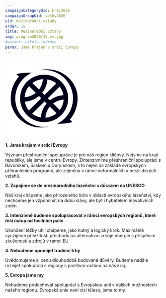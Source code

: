 ```yaml
---
campaignCategoryUid: kraj2020
campaignGroupUid: volby2020
uid: mezinarodni-vztahy
order: 15
title: Mezinárodní vztahy
img: program2020/15_mv.jpg
#garant: nikola.indrova
perex: Jsme krajem v srdci Evropy
---
```


![](/assets/img/program2020/15_mv.png)

**1.  Jsme krajem v srdci Evropy**
    
Význam přeshraniční spolupráce je pro náš region klíčový. Nejsme na kraji republiky, ale jsme v centru Evropy. Zintenzivníme přeshraniční spolupráci s Bavorskem, Saskem a Durynskem, a to nejen na základě evropských příhraničních programů, ale zejména v rámci neformálních a mezilidských vztahů.
    
**2.  Zapojíme se do mezinárodního lázeňství s důrazem na UNESCO**
    
Náš kraj chápeme jako přirozeného lídra v oblasti evropského lázeňství, kdy nechceme jen vzpomínat na dobu slávy, ale být i hybatelem inovativních změn.
    
**3.  Intenzivně budeme spolupracovat v rámci evropských regionů, které řeší ústup od fosilních paliv**
    
Ukončení těžby uhlí chápeme, jako nutný a logický krok. Maximálně využijeme příležitosti přechodu na alternativní zdroje energie s přispěním zkušeností a zdrojů v rámci EU.
    
**4.  Nebudeme opomíjet tradiční trhy**
    
Uvědomujeme si cenu dlouhodobě budované důvěry. Budeme nadále rozvíjet spolupráci s regiony s pozitivní vazbou na náš kraj.
    
**5.  Evropa jsme my**
    
Nebudeme podceňovat spolupráci s Evropskou unií v dalších možnostech našeho regionu. Evropská unie není cizí těleso, jsme to my.
